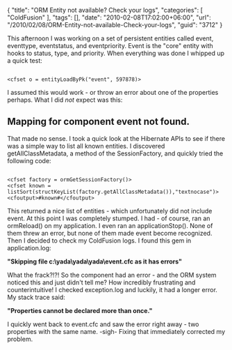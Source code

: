 {
	"title": "ORM Entity not available? Check your logs",
	"categories": [
		"ColdFusion"
	],
	"tags": [],
	"date": "2010-02-08T17:02:00+06:00",
	"url": "/2010/02/08/ORM-Entity-not-available-Check-your-logs",
	"guid": "3712"
}

This afternoon I was working on a set of persistent entities called event, eventtype, eventstatus, and eventpriority. Event is the "core" entity with hooks to status, type, and priority. When everything was done I whipped up a quick test:

<p>

<code>
&lt;cfset o = entityLoadByPk("event", 597878)&gt;
</code>

I assumed this would work - or throw an error about one of the properties perhaps. What I did <i>not</i> expect was this:

<h2>Mapping for component event not found.</h2>
<!--more-->
<p>

That made no sense. I took a quick look at the Hibernate APIs to see if there was a simple way to list all known entities. I discovered getAllClassMetadata, a method of the SessionFactory, and quickly tried the following code:

<p>

<code>
&lt;cfset factory = ormGetSessionFactory()&gt;
&lt;cfset known = listSort(structKeyList(factory.getAllClassMetadata()),"textnocase")&gt;
&lt;cfoutput&gt;#known#&lt;/cfoutput&gt;
</code>

<p>

This returned a nice list of entities - which unfortunately did not include event. At this point I was completely stumped. I had - of course, ran an ormReload() on my application. I even ran an applicationStop(). None of them threw an error, but none of them made event become recognized. Then I decided to check my ColdFusion logs. I found this gem in application.log:

<p>

<b>"Skipping file c:\yada\yada\yada\event.cfc as it has errors"</b>

<p>

What the frack?!?! So the component had an error - and the ORM system noticed this and just didn't tell me? How incredibly frustrating and counterintuitive! I checked exception.log and luckily, it had a longer error. My stack trace said: 

<p>

<b>"Properties cannot be declared more than once."</b>

<p>

I quickly went back to event.cfc and saw the error right away - two properties with the same name. -sigh- Fixing that immediately corrected my problem.